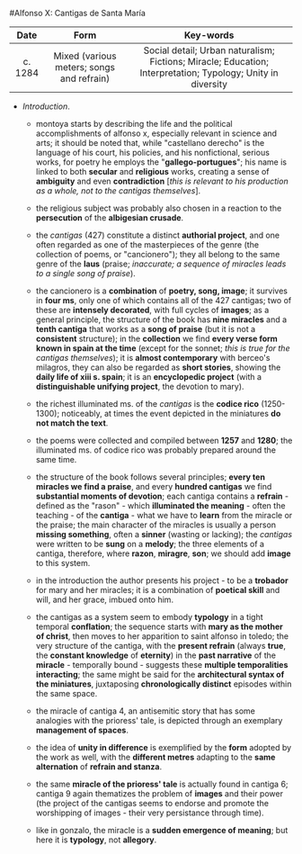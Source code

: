 #Alfonso X: Cantigas de Santa María

|Date|Form|Key-words|
|:---:|:---:|:---:|
|c. 1284|Mixed (various meters; songs and refrain)|Social detail; Urban naturalism; Fictions; Miracle; Education; Interpretation; Typology; Unity in diversity|

- _Introduction_.

	- montoya starts by describing the life and the political accomplishments of alfonso x, especially relevant in science and arts; it should be noted that, while "castellano derecho" is the language of his court, his policies, and his nonfictional, serious works, for poetry he employs the "__gallego-portugues__"; his name is linked to both __secular__ and __religious__ works, creating a sense of __ambiguity__ and even __contradiction__ [_this is relevant to his production as a whole, not to the cantigas themselves_].

	- the religious subject was probably also chosen in a reaction to the __persecution__ of the __albigesian crusade__.

	- the _cantigas_ (427) constitute a distinct __authorial project__, and one often regarded as one of the masterpieces of the genre (the collection of poems, or "cancionero"); they all belong to the same genre of the __laus__ (praise; _inaccurate; a sequence of miracles leads to a single song of praise_).

	- the cancionero is a __combination__ of __poetry, song, image__; it survives in __four ms__, only one of which contains all of the 427 cantigas; two of these are __intensely decorated__, with full cycles of __images__; as a general principle, the structure of the book has __nine miracles__ and a __tenth cantiga__ that works as a __song of praise__ (but it is not a __consistent__ structure); in the __collection__ we find __every verse form known in spain at the time__ (except for the sonnet; _this is true for the cantigas themselves_); it is __almost contemporary__ with berceo's milagros, they can also be regarded as __short stories__, showing the __daily life of xiii s. spain__; it is an __encyclopedic project__ (with a __distinguishable unifying project__, the devotion to mary).

	- the richest illuminated ms. of the _cantigas_ is the __codice rico__ (1250-1300); noticeably, at times the event depicted in the miniatures __do not match the text__.

	- the poems were collected and compiled between __1257__ and __1280__; the illuminated ms. of codice rico was probably prepared around the same time.

	- the structure of the book follows several principles; __every ten miracles we find a praise__, and every __hundred cantigas__ we find __substantial moments of devotion__; each cantiga contains a __refrain__ - defined as the "rason" - which __illuminated the meaning__ - often the teaching - of the __cantiga__ - what we have to __learn__ from the miracle or the praise; the main character of the miracles is usually a person __missing something__, often a __sinner__ (wasting or lacking); the _cantigas_ were written to be __sung__ on a __melody__; the three elements of a cantiga, therefore, where __razon__, __miragre__, __son__; we should add __image__ to this system.

	- in the introduction the author presents his project - to be a __trobador__ for mary and her miracles; it is a combination of __poetical skill__ and will, and her grace, imbued onto him.

	- the cantigas as a system seem to embody __typology__ in a tight temporal __conflation__; the sequence starts with __mary as the mother of christ__, then moves to her apparition to saint alfonso in toledo; the very structure of the cantiga, with the __present refrain__ (always __true__, the __constant knowledge__ of __eternity__) in the __past narrative__ of the __miracle__ - temporally bound - suggests these __multiple temporalities interacting__; the same might be said for the __architectural syntax of the miniatures__, juxtaposing __chronologically distinct__ episodes within the same space.

	- the miracle of cantiga 4, an antisemitic story that has some analogies with the prioress' tale, is depicted through an exemplary __management of spaces__.

	- the idea of __unity in difference__ is exemplified by the __form__ adopted by the work as well, with the __different metres__ adapting to the __same alternation__ of __refrain and stanza__.

	- the same __miracle of the prioress' tale__ is actually found in cantiga 6; cantiga 9 again thematizes the problem of __images__ and their power (the project of the cantigas seems to endorse and promote the worshipping of images - their very persistance through time).

	- like in gonzalo, the miracle is a __sudden emergence of meaning__; but here it is __typology__, not __allegory__.